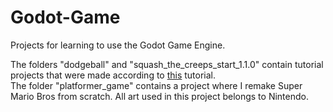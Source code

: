 # Godot-Game
Projects for learning to use the Godot Game Engine.

The folders "dodgeball" and "squash_the_creeps_start_1.1.0" contain tutorial projects that were made according to [this](https://docs.godotengine.org/en/stable/getting_started/introduction/index.html) tutorial.  
The folder "platformer_game" contains a project where I remake Super Mario Bros from scratch. All art used in this project belongs to Nintendo.
